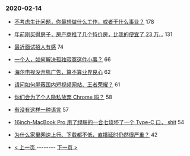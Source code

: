 ### 2020-02-14 
- [不考虑生计问题，你最想做什么工作，或者干什么事业？](https://www.v2ex.com/t/644471) 178
- [年前刚买得房子，房产商推了几个特价房，比我的便宜了 23 万...](https://www.v2ex.com/t/644486) 131
- [最近面试招人有感](https://www.v2ex.com/t/644429) 74
- [一个人，如何解决孤独寂寞这件小事？](https://www.v2ex.com/t/644423) 66
- [海尔电视没开机广告，算不算业界良心](https://www.v2ex.com/t/644490) 62
- [请问如何屏蔽国内短视频网站、王者荣耀？](https://www.v2ex.com/t/644452) 61
- [你们会为了个人隐私放弃 Chrome 吗？](https://www.v2ex.com/t/644441) 58
- [有没有这样一种语言](https://www.v2ex.com/t/644438) 57
- [16inch-MacBook Pro 用了绿联的一合七烧坏了一个 Type-C 口， shit](https://www.v2ex.com/t/644554) 54
- [为什么家里网速上行、下载都不低，直播延时仍然很严重？](https://www.v2ex.com/t/644496) 42 

- [ < 上一页 ](https://github.com/able8/v2ex-hot-record/blob/master/2020-02-13.md) -------- [ 下一页 > ](https://github.com/able8/v2ex-hot-record/blob/master/2020-02-15.md)